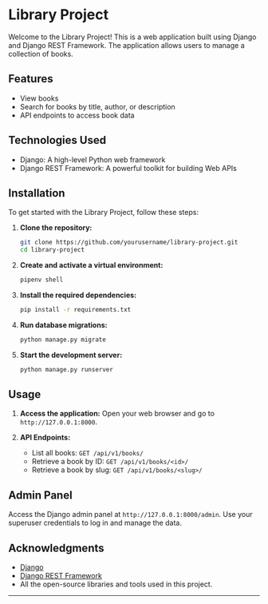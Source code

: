 # Library Project

Welcome to the Library Project! This is a web application built using Django and Django REST Framework. The application allows users to manage a collection of books.

## Features

- View books
- Search for books by title, author, or description
- API endpoints to access book data

## Technologies Used

- Django: A high-level Python web framework
- Django REST Framework: A powerful toolkit for building Web APIs

## Installation

To get started with the Library Project, follow these steps:

1. **Clone the repository:**
    ```sh
    git clone https://github.com/yourusername/library-project.git
    cd library-project
    ```

2. **Create and activate a virtual environment:**
    ```sh
    pipenv shell
    ```

3. **Install the required dependencies:**
    ```sh
    pip install -r requirements.txt
    ```

4. **Run database migrations:**
    ```sh
    python manage.py migrate
    ```

5. **Start the development server:**
    ```sh
    python manage.py runserver
    ```

## Usage

1. **Access the application:**
   Open your web browser and go to `http://127.0.0.1:8000`.

2. **API Endpoints:**
   - List all books: `GET /api/v1/books/`
   - Retrieve a book by ID: `GET /api/v1/books/<id>/`
   - Retrieve a book by slug: `GET /api/v1/books/<slug>/`

## Admin Panel

Access the Django admin panel at `http://127.0.0.1:8000/admin`. Use your superuser credentials to log in and manage the data.

## Acknowledgments

- [Django](https://www.djangoproject.com/)
- [Django REST Framework](https://www.django-rest-framework.org/)
- All the open-source libraries and tools used in this project.

---
